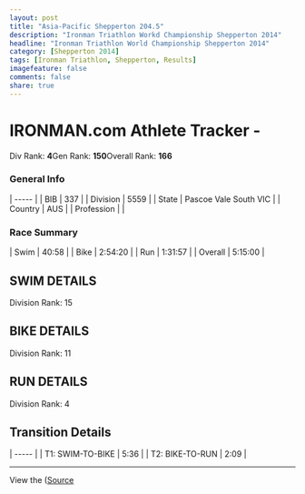 ```yaml
---
layout: post
title: "Asia-Pacific Shepperton 204.5"
description: "Ironman Triathlon Workd Championship Shepperton 2014"
headline: "Ironman Triathlon World Championship Shepperton 2014"
category: [Shepperton 2014]
tags: [Ironman Triathlon, Shepperton, Results]
imagefeature: false
comments: false
share: true
---
```


# IRONMAN.com Athlete Tracker -

Div Rank: **4**Gen Rank: **150**Overall Rank: **166**

### General Info


| ----- |
| BIB |  337 |
| Division |  5559 |
| State |  Pascoe Vale South VIC |
| Country |  AUS |
| Profession |   |

### Race Summary

| Swim |  40:58 |
| Bike |  2:54:20 |
| Run |  1:31:57 |
| Overall |  5:15:00 |

## SWIM DETAILS

Division Rank: 15

## BIKE DETAILS

Division Rank: 11

## RUN DETAILS

Division Rank: 4

## Transition Details


| ----- |
| T1: SWIM-TO-BIKE |  5:36 |
| T2: BIKE-TO-RUN |  2:09 |  


---
 View the ([Source](http://tracking.ironmanlive.com/mobileathlete.php?rid=829812111&race=ballarat70.3&bib=337&v=&beta=&1417166100 "Permalink to IRONMAN.com Athlete Tracker -")
